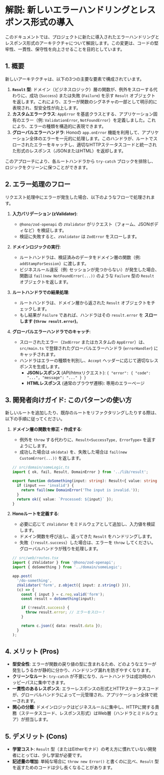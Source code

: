 # 解説: 新しいエラーハンドリングとレスポンス形式の導入

このドキュメントでは、プロジェクトに新たに導入されたエラーハンドリングとレスポンス形式のアーキテクチャについて解説します。この変更は、コードの堅牢性、一貫性、保守性を向上させることを目的としています。

## 1. 概要

新しいアーキテクチャは、以下の3つの主要な要素で構成されています。

1.  **`Result` 型**: ドメイン（ビジネスロジック）層の関数が、例外をスローする代わりに、成功 (`Success`) または失敗 (`Failure`) を示す `Result` オブジェクトを返します。これにより、エラーが関数のシグネチャの一部として明示的に表現され、型安全性が向上します。
2.  **カスタムエラークラス**: `AppError` を基底クラスとする、アプリケーション固有のエラー（例: `ValidationError`, `NotFoundError`）を定義しました。これにより、エラーの種類を構造的に表現できます。
3.  **グローバルエラーハンドラ**: Honoの `app.onError` 機能を利用して、アプリケーション全体のエラーを一元的に処理します。このハンドラが、ルートでスローされたエラーをキャッチし、適切なHTTPステータスコードと統一された形式のレスポンス（JSONまたはHTML）を返却します。

このアプローチにより、各ルートハンドラから `try-catch` ブロックを排除し、ロジックをクリーンに保つことができます。

## 2. エラー処理のフロー

リクエスト処理中にエラーが発生した場合、以下のようなフローで処理されます。

1.  **入力バリデーション (zValidator)**:
    *   `@hono/zod-openapi` の `zValidator` がリクエスト（フォーム、JSONボディなど）を検証します。
    *   検証に失敗すると、`zValidator` は `ZodError` をスローします。

2.  **ドメインロジックの実行**:
    *   ルートハンドラは、検証済みのデータをドメイン層の関数（例: `addStampForSession`）に渡します。
    *   ビジネスルール違反（例: セッションが見つからない）が発生した場合、関数は `fail(new NotFoundError(...))` のような `Failure` 型の `Result` オブジェクトを返します。

3.  **ルートハンドラでの結果処理**:
    *   ルートハンドラは、ドメイン層から返された `Result` オブジェクトをチェックします。
    *   もし結果が `Failure` であれば、ハンドラはその `result.error` を **スローします (`throw result.error`)**。

4.  **グローバルエラーハンドラでのキャッチ**:
    *   スローされたエラー（`ZodError` またはカスタムの `AppError`）は、`src/main.ts` で登録されたグローバルエラーハンドラ (`errorHandler`) にキャッチされます。
    *   ハンドラはエラーの種類を判別し、`Accept` ヘッダーに応じて適切なレスポンスを生成します。
        *   **JSONレスポンス** (API/htmxリクエスト): `{ "error": { "code": "...", "message": "..." } }`
        *   **HTMLレスポンス** (通常のブラウザ遷移): 専用のエラーページ

## 3. 開発者向けガイド: このパターンの使い方

新しいルートを追加したり、既存のルートをリファクタリングしたりする際は、以下の手順に従ってください。

1.  **ドメイン層の関数を修正・作成する**:
    *   例外を `throw` する代わりに、`Result<SuccessType, ErrorType>` を返すようにします。
    *   成功した場合は `ok(data)` を、失敗した場合は `fail(new CustomError(...))` を返します。

    ```typescript
    // src/domain/someLogic.ts
    import { ok, fail, Result, DomainError } from '../lib/result';

    export function doSomething(input: string): Result<{ value: string }, DomainError> {
      if (input === 'invalid') {
        return fail(new DomainError('The input is invalid.'));
      }
      return ok({ value: `Processed: ${input}` });
    }
    ```

2.  **Honoルートを定義する**:
    *   必要に応じて `zValidator` をミドルウェアとして追加し、入力値を検証します。
    *   ドメイン関数を呼び出し、返ってきた `Result` をハンドリングします。
    *   失敗（`!result.success`）した場合は、エラーを `throw` してください。グローバルハンドラが残りを処理します。

    ```typescript
    // src/web/routes.tsx
    import { zValidator } from '@hono/zod-openapi';
    import { doSomething } from '../domain/someLogic';

    app.post(
      '/do-something',
      zValidator('form', z.object({ input: z.string() })),
      (c) => {
        const { input } = c.req.valid('form');
        const result = doSomething(input);

        if (!result.success) {
          throw result.error; // エラーをスロー！
        }

        return c.json({ data: result.data });
      }
    );
    ```

## 4. メリット (Pros)

*   **型安全性**: エラーが関数の戻り値の型に含まれるため、どのようなエラーが発生しうるかが静的に分かり、ハンドリング漏れを防ぎやすくなります。
*   **クリーンなルート**: `try-catch` が不要になり、ルートハンドラは成功時のハッピーパスに集中できます。
*   **一貫性のあるレスポンス**: エラーレスポンスの形式とHTTPステータスコードが、グローバルハンドラによって一元管理され、アプリケーション全体で統一されます。
*   **関心の分離**: ドメインロジックはビジネスルールに集中し、HTTPに関する責務（ステータスコード、レスポンス形式）はWeb層（ハンドラとミドルウェア）が担当します。

## 5. デメリット (Cons)

*   **学習コスト**: `Result` 型（またはEitherモナド）の考え方に慣れていない開発者にとっては、少し学習が必要です。
*   **記述量の増加**: 単純な場合に `throw new Error()` と書くのに比べ、`Result` 型を返すためのコードは少し長くなることがあります。
